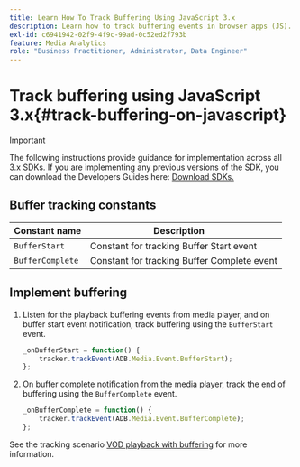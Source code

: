 ```yaml
---
title: Learn How To Track Buffering Using JavaScript 3.x
description: Learn how to track buffering events in browser apps (JS).
exl-id: c6941942-02f9-4f9c-99ad-0c52ed2f793b
feature: Media Analytics
role: "Business Practitioner, Administrator, Data Engineer"
---
```

# Track buffering using JavaScript 3.x{#track-buffering-on-javascript}

>[!IMPORTANT]
>
>The following instructions provide guidance for implementation across all 3.x SDKs. If you are implementing any previous versions of the SDK, you can download the Developers Guides here: [Download SDKs.](/help/sdk-implement/download-sdks.md)

## Buffer tracking constants

|  Constant name  | Description&nbsp;&nbsp;&nbsp;&nbsp;  |
|---|---|
|  `BufferStart`  | Constant for tracking Buffer Start event  |
|  `BufferComplete`  | Constant for tracking Buffer Complete event  |

## Implement buffering

1. Listen for the playback buffering events from media player, and on buffer start event notification, track buffering using the `BufferStart` event.

   ```js
   _onBufferStart = function() {
       tracker.trackEvent(ADB.Media.Event.BufferStart);
   };
   ```

1. On buffer complete notification from the media player, track the end of buffering using the `BufferComplete` event.

   ```js
   _onBufferComplete = function() {
       tracker.trackEvent(ADB.Media.Event.BufferComplete);
   };
   ```

See the tracking scenario [VOD playback with buffering](/help/sdk-implement/tracking-scenarios/vod-buffering.md) for more information.
